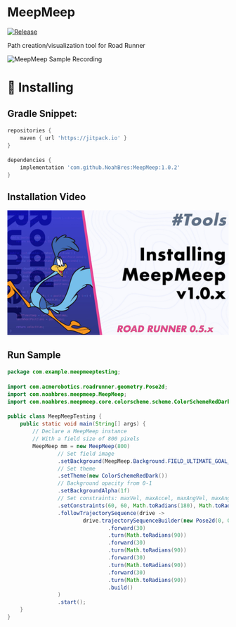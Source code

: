 # MeepMeep
[![Release](https://jitpack.io/v/NoahBres/MeepMeep.svg)](https://jitpack.io/#NoahBres/MeepMeep)

Path creation/visualization tool for Road Runner

![MeepMeep Sample Recording](/images/readme/screen-recording.gif?raw=true)

# 🔨 Installing 

## Gradle Snippet:
```groovy
repositories {
    maven { url 'https://jitpack.io' }
}

dependencies {
    implementation 'com.github.NoahBres:MeepMeep:1.0.2'
}
```

## Installation Video

[![YouTube Installation Video](/images/readme/thumbnail-half.jpg?raw=true)](https://youtu.be/vdn1v404go8)

## Run Sample
```java
package com.example.meepmeeptesting;

import com.acmerobotics.roadrunner.geometry.Pose2d;
import com.noahbres.meepmeep.MeepMeep;
import com.noahbres.meepmeep.core.colorscheme.scheme.ColorSchemeRedDark;

public class MeepMeepTesting {
    public static void main(String[] args) {
        // Declare a MeepMeep instance
        // With a field size of 800 pixels
        MeepMeep mm = new MeepMeep(800)
                // Set field image
                .setBackground(MeepMeep.Background.FIELD_ULTIMATE_GOAL_DARK)
                // Set theme
                .setTheme(new ColorSchemeRedDark())
                // Background opacity from 0-1
                .setBackgroundAlpha(1f)
                // Set constraints: maxVel, maxAccel, maxAngVel, maxAngAccel, track width
                .setConstraints(60, 60, Math.toRadians(180), Math.toRadians(180), 15)
                .followTrajectorySequence(drive ->
                        drive.trajectorySequenceBuilder(new Pose2d(0, 0, 0))
                                .forward(30)
                                .turn(Math.toRadians(90))
                                .forward(30)
                                .turn(Math.toRadians(90))
                                .forward(30)
                                .turn(Math.toRadians(90))
                                .forward(30)
                                .turn(Math.toRadians(90))
                                .build()
                )
                .start();
    }
}
```